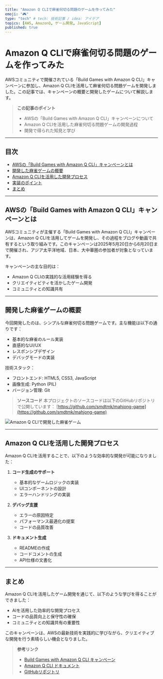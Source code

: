 ```yaml
---
title: "Amazon Q CLIで麻雀何切る問題のゲームを作ってみた"
emoji: "🎮"
type: "tech" # tech: 技術記事 / idea: アイデア
topics: [AWS, AmazonQ, ゲーム開発, JavaScript]
published: true
---
```


# Amazon Q CLIで麻雀何切る問題のゲームを作ってみた

AWSコミュニティで開催されている「Build Games with Amazon Q CLI」キャンペーンに参加し、Amazon Q CLIを活用して麻雀何切る問題ゲームを開発しました。この記事では、キャンペーンの概要と開発したゲームについて解説します。


> **この記事のポイント**
> - AWSの「Build Games with Amazon Q CLI」キャンペーンについて
> - Amazon Q CLIを活用した麻雀何切る問題ゲームの開発過程
> - 開発で得られた知見と学び

---

## 目次
- [AWSの「Build Games with Amazon Q CLI」キャンペーンとは](#awsのbuild-games-with-amazon-q-cliキャンペーンとは)
- [開発した麻雀ゲームの概要](#開発した麻雀ゲームの概要)
- [Amazon Q CLIを活用した開発プロセス](#amazon-q-cliを活用した開発プロセス)
- [実装のポイント](#実装のポイント)
- [まとめ](#まとめ)

---

## AWSの「Build Games with Amazon Q CLI」キャンペーンとは

AWSコミュニティが主催する「Build Games with Amazon Q CLI」キャンペーンは、Amazon Q CLIを活用してゲームを開発し、その過程をブログや動画で共有するという取り組みです。このキャンペーンは2025年5月20日から6月20日まで開催され、アジア太平洋地域、日本、大中華圏の参加者が対象となっています。

キャンペーンの主な目的は：
- Amazon Q CLIの実践的な活用経験を得る
- クリエイティビティを活かしたゲーム開発
- コミュニティとの知識共有

---

## 開発した麻雀ゲームの概要

今回開発したのは、シンプルな麻雀何切る問題ゲームです。主な機能は以下の通りです：

- 基本的な麻雀のルール実装
- 直感的なUI/UX
- レスポンシブデザイン
- デバッグモードの実装

技術スタック：
- フロントエンド: HTML5, CSS3, JavaScript
- 画像生成: Python (PIL)
- バージョン管理: Git

> **ソースコード**
> 本プロジェクトのソースコードは以下のGitHubリポジトリで公開しています：
> [https://github.com/smdtmk/mahjong-game](https://github.com/smdtmk/mahjong-game)

![Amazon Q CLIで開発した麻雀ゲーム](![](https://storage.googleapis.com/zenn-user-upload/463a09462eb0-20250527.png))

---

## Amazon Q CLIを活用した開発プロセス

Amazon Q CLIを活用することで、以下のような効率的な開発が可能になりました：

1. **コード生成のサポート**
   - 基本的なゲームロジックの実装
   - UIコンポーネントの設計
   - エラーハンドリングの実装

2. **デバッグ支援**
   - エラーの原因特定
   - パフォーマンス最適化の提案
   - コードの品質改善

3. **ドキュメント生成**
   - READMEの作成
   - コードコメントの生成
   - API仕様の文書化

---

## まとめ

Amazon Q CLIを活用したゲーム開発を通じて、以下のような学びを得ることができました：

- AIを活用した効率的な開発プロセス
- コードの品質向上と保守性の確保
- コミュニティとの知識共有の重要性

このキャンペーンは、AWSの最新技術を実践的に学びながら、クリエイティブな開発を行う素晴らしい機会となりました。

> **参考リンク**
> - [Build Games with Amazon Q CLI キャンペーン](https://community.aws/content/2xIoduO0xhkhUApQpVUIqBFGmAc/build-games-with-amazon-q-cli-and-score-a-t-shirt)
> - [Amazon Q CLI ドキュメント](https://docs.aws.amazon.com/q/)
> - [GitHubリポジトリ](https://github.com/smdtmk/mahjong-game)
